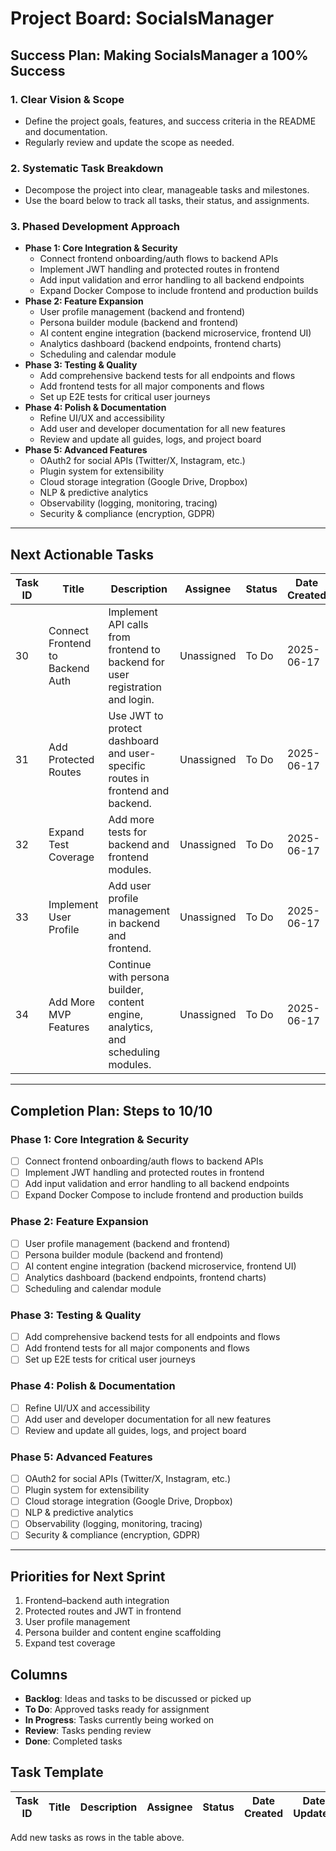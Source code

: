 # Project Board: SocialsManager

## Success Plan: Making SocialsManager a 100% Success

### 1. Clear Vision & Scope
- Define the project goals, features, and success criteria in the README and documentation.
- Regularly review and update the scope as needed.

### 2. Systematic Task Breakdown
- Decompose the project into clear, manageable tasks and milestones.
- Use the board below to track all tasks, their status, and assignments.

### 3. Phased Development Approach
- **Phase 1: Core Integration & Security**
  - Connect frontend onboarding/auth flows to backend APIs
  - Implement JWT handling and protected routes in frontend
  - Add input validation and error handling to all backend endpoints
  - Expand Docker Compose to include frontend and production builds
- **Phase 2: Feature Expansion**
  - User profile management (backend and frontend)
  - Persona builder module (backend and frontend)
  - AI content engine integration (backend microservice, frontend UI)
  - Analytics dashboard (backend endpoints, frontend charts)
  - Scheduling and calendar module
- **Phase 3: Testing & Quality**
  - Add comprehensive backend tests for all endpoints and flows
  - Add frontend tests for all major components and flows
  - Set up E2E tests for critical user journeys
- **Phase 4: Polish & Documentation**
  - Refine UI/UX and accessibility
  - Add user and developer documentation for all new features
  - Review and update all guides, logs, and project board
- **Phase 5: Advanced Features**
  - OAuth2 for social APIs (Twitter/X, Instagram, etc.)
  - Plugin system for extensibility
  - Cloud storage integration (Google Drive, Dropbox)
  - NLP & predictive analytics
  - Observability (logging, monitoring, tracing)
  - Security & compliance (encryption, GDPR)

---

## Next Actionable Tasks
| Task ID | Title | Description | Assignee | Status | Date Created | Date Updated |
|---------|-------|-------------|----------|--------|--------------|-------------|
| 30 | Connect Frontend to Backend Auth | Implement API calls from frontend to backend for user registration and login. | Unassigned | To Do | 2025-06-17 | 2025-06-18 |
| 31 | Add Protected Routes | Use JWT to protect dashboard and user-specific routes in frontend and backend. | Unassigned | To Do | 2025-06-17 | 2025-06-18 |
| 32 | Expand Test Coverage | Add more tests for backend and frontend modules. | Unassigned | To Do | 2025-06-17 | 2025-06-18 |
| 33 | Implement User Profile | Add user profile management in backend and frontend. | Unassigned | To Do | 2025-06-17 | 2025-06-18 |
| 34 | Add More MVP Features | Continue with persona builder, content engine, analytics, and scheduling modules. | Unassigned | To Do | 2025-06-17 | 2025-06-18 |

---

## Completion Plan: Steps to 10/10

### Phase 1: Core Integration & Security
- [ ] Connect frontend onboarding/auth flows to backend APIs
- [ ] Implement JWT handling and protected routes in frontend
- [ ] Add input validation and error handling to all backend endpoints
- [ ] Expand Docker Compose to include frontend and production builds

### Phase 2: Feature Expansion
- [ ] User profile management (backend and frontend)
- [ ] Persona builder module (backend and frontend)
- [ ] AI content engine integration (backend microservice, frontend UI)
- [ ] Analytics dashboard (backend endpoints, frontend charts)
- [ ] Scheduling and calendar module

### Phase 3: Testing & Quality
- [ ] Add comprehensive backend tests for all endpoints and flows
- [ ] Add frontend tests for all major components and flows
- [ ] Set up E2E tests for critical user journeys

### Phase 4: Polish & Documentation
- [ ] Refine UI/UX and accessibility
- [ ] Add user and developer documentation for all new features
- [ ] Review and update all guides, logs, and project board

### Phase 5: Advanced Features
- [ ] OAuth2 for social APIs (Twitter/X, Instagram, etc.)
- [ ] Plugin system for extensibility
- [ ] Cloud storage integration (Google Drive, Dropbox)
- [ ] NLP & predictive analytics
- [ ] Observability (logging, monitoring, tracing)
- [ ] Security & compliance (encryption, GDPR)

---

## Priorities for Next Sprint
1. Frontend–backend auth integration
2. Protected routes and JWT in frontend
3. User profile management
4. Persona builder and content engine scaffolding
5. Expand test coverage

## Columns
- **Backlog**: Ideas and tasks to be discussed or picked up
- **To Do**: Approved tasks ready for assignment
- **In Progress**: Tasks currently being worked on
- **Review**: Tasks pending review
- **Done**: Completed tasks

## Task Template
| Task ID | Title | Description | Assignee | Status | Date Created | Date Updated |
|---------|-------|-------------|----------|--------|--------------|-------------|

Add new tasks as rows in the table above.
